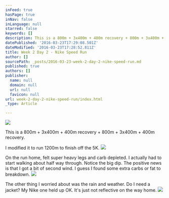 ```yaml
---
inFeed: true
hasPage: true
inNav: false
inLanguage: null
starred: false
keywords: []
description: This is a 800m + 3x400m + 400m recovery + 800m + 3x400m + 400m recovery.
datePublished: '2016-03-23T17:29:08.501Z'
dateModified: '2016-03-23T17:28:52.811Z'
title: Week 2 Day 2 - Nike Speed Run
author: []
sourcePath: _posts/2016-03-23-week-2-day-2-nike-speed-run.md
published: true
authors: []
publisher:
  name: null
  domain: null
  url: null
  favicon: null
url: week-2-day-2-nike-speed-run/index.html
_type: Article

---
```

![](https://the-grid-user-content.s3-us-west-2.amazonaws.com/e8695e34-1bb5-46a4-800d-783f93d7549a.jpg)

This is a 800m + 3x400m + 400m recovery + 800m + 3x400m + 400m recovery.

I modified it to run  1200m to finish off the 5K.
![](https://the-grid-user-content.s3-us-west-2.amazonaws.com/1f648e52-f181-4814-94ea-0e02d99000e2.png)

On the run home, felt super heavy legs and carb depleted. I actually had to start walking about half way through. Notice the big dip. The positive news is that I got a bit of second wind. I guess I found some extra carbs or fat to breakdown.
![](https://the-grid-user-content.s3-us-west-2.amazonaws.com/de81c294-1af6-4a97-be97-ec5aa0fa16c0.png)

The other thing I worried about was the rain and weather. Do I need a jacket? My Nike one held up OK. It's just not reflective on the way home.
![](https://the-grid-user-content.s3-us-west-2.amazonaws.com/34c37364-6cb7-4dda-85ba-32d4bda61b31.jpg)